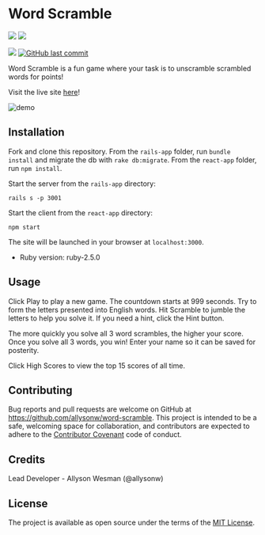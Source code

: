 # Word Scramble

![](http://forthebadge.com/images/badges/made-with-ruby.svg)
![](https://forthebadge.com/images/badges/made-with-javascript.svg)

![](https://img.shields.io/badge/Released-June--2018-ff69b4.svg?style=flat-square)
[![GitHub last commit](https://img.shields.io/github/last-commit/allysonw/word-scramble.svg?style=flat-square)]()

Word Scramble is a fun game where your task is to unscramble scrambled words for points!

Visit the live site [here](https://unscramble-it.herokuapp.com/)!

![demo](https://media.giphy.com/media/oysCGIV1inoexjw3H9/giphy.gif)

## Installation
Fork and clone this repository. From the `rails-app` folder, run `bundle install` and migrate the db with `rake db:migrate`. From the `react-app` folder, run `npm install`.

Start the server from the `rails-app` directory:

```rails s -p 3001```

Start the client from the `react-app` directory:

```npm start```

The site will be launched in your browser at `localhost:3000`.

* Ruby version: ruby-2.5.0

## Usage
Click Play to play a new game. The countdown starts at 999 seconds. Try to form the letters presented into English words. Hit Scramble to jumble the letters to help you solve it. If you need a hint, click the Hint button.

The more quickly you solve all 3 word scrambles, the higher your score. Once you solve all 3 words, you win! Enter your name so it can be saved for posterity.

Click High Scores to view the top 15 scores of all time.

## Contributing

Bug reports and pull requests are welcome on GitHub at https://github.com/allysonw/word-scramble. This project is intended to be a safe, welcoming space for collaboration, and contributors are expected to adhere to the [Contributor Covenant](http://contributor-covenant.org) code of conduct.

## Credits

Lead Developer - Allyson Wesman (@allysonw)

## License

The project is available as open source under the terms of the [MIT License](https://opensource.org/licenses/MIT).
